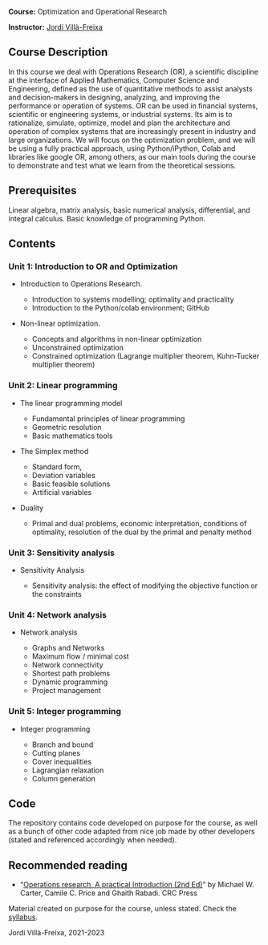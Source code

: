 
[//]: # (<p><img align="left" width="200" height="100" src="../figures/UvicUCC.jpg"><img align="right" width="100" height="100" src="../figures/StudyAbroad.jpeg"></p>)

**Course:** Optimization and Operational Research 

**Instructor:** [Jordi Villà-Freixa](https://www.linkedin.com/in/jordivf/?originalSubdomain=es) 

## Course Description 

In this course we deal with Operations Research (OR), a scientific discipline at the interface of Applied Mathematics, Computer Science and Engineering, defined as the use of quantitative methods to assist analysts and decision-makers in designing, analyzing, and improving the performance or operation of systems. OR can be used in financial systems, scientific or engineering systems, or industrial systems. Its aim is to rationalize, simulate, optimize, model and plan the architecture and operation of complex systems that are increasingly present in industry and large organizations. We will focus on the optimization problem, and we will be using a fully practical approach, using Python/iPython, Colab and libraries like google OR, among others, as our main tools during the course to demonstrate and test what we learn from the theoretical sessions. 

## Prerequisites 

Linear algebra, matrix analysis, basic numerical analysis, differential, and integral calculus.  Basic knowledge of programming Python. 

## Contents 

### Unit 1: Introduction to OR and Optimization 

* Introduction to Operations Research.

  *  Introduction to systems modelling; optimality and practicality 
  *  Introduction to the Python/colab environment; GitHub 

* Non-linear optimization.

  *  Concepts and algorithms in non-linear optimization 
  *  Unconstrained optimization 
  *  Constrained optimization (Lagrange multiplier theorem, Kuhn-Tucker multiplier theorem) 

### Unit 2: Linear programming

* The linear programming model

  *  Fundamental principles of linear programming 
  *  Geometric resolution 
  *  Basic mathematics tools 

* The Simplex method

  *  Standard form, 
  *  Deviation variables 
  *  Basic feasible solutions 
  *  Artificial variables 

* Duality

  *  Primal and dual problems, economic interpretation, conditions of optimality, resolution of the dual by the primal and penalty method 
  
### Unit 3: Sensitivity analysis 

* Sensitivity Analysis

  *  Sensitivity analysis: the effect of modifying the objective function or the constraints 

### Unit 4: Network analysis 

* Network analysis

  *  Graphs and Networks 
  *  Maximum flow / minimal cost 
  *  Network connectivity 
  *  Shortest path problems 
  *  Dynamic programming 
  *  Project management 

### Unit 5: Integer programming 

* Integer programming

  *  Branch and bound 
  *  Cutting planes 
  *  Cover inequalities 
  *  Lagrangian relaxation 
  *  Column generation 

## Code

The repository contains code developed on purpose for the course, as well as a bunch of other code adapted from nice job made by other developers (stated and referenced accordingly when needed).

## Recommended reading 

  *  “[Operations research. A practical Introduction (2nd Ed)](https://www.taylorfrancis.com/books/mono/10.1201/9781315153223/operations-research-michael-carter-camille-price-ghaith-rabadi)” by Michael W. Carter, Camile C. Price and Ghaith Rabadi. CRC Press 

Material created on purpose for the course, unless stated. Check the [syllabus](https://mon.uvic.cat/cbbl/teaching/operational-research/).

Jordi Villà-Freixa, 2021-2023